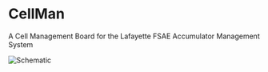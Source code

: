 # CellMan
A Cell Management Board for the Lafayette FSAE Accumulator Management System

![Schematic](https://render.githubusercontent.com/view/pdf?commit=28a564f15f68efd4a1f7932b6e4e196ebf0c3cd9&enc_url=68747470733a2f2f7261772e67697468756275736572636f6e74656e742e636f6d2f4c61666179657474652d465341452f43656c6c4d616e2f323861353634663135663638656664346131663739333262366534653139366562663063336364392f43656c6c4d616e2e706466&nwo=Lafayette-FSAE%2FCellMan&path=CellMan.pdf&repository_id=210021169&repository_type=Repository#fd72bdef-2e69-4ac6-ae2a-c4ee2e7c0041)
